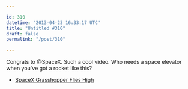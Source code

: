 ```yaml
---

id: 310
datetime: "2013-04-23 16:33:17 UTC"
title: "Untitled #310"
draft: false
permalink: "/post/310"

---
```


Congrats to @SpaceX. Such a cool video. Who needs a space elevator when you've got a rocket like this? 

 
 * [SpaceX Grasshopper Flies High](https://www.universetoday.com/101627/spacex-grasshopper-flies-high/)



